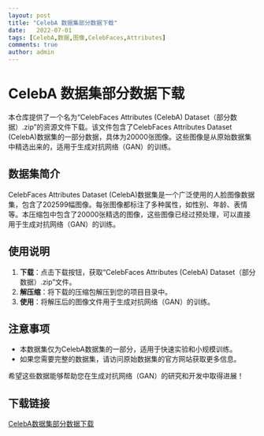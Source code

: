 ```yaml
---
layout: post
title: "CelebA 数据集部分数据下载"
date:   2022-07-01
tags: [CelebA,数据,图像,CelebFaces,Attributes]
comments: true
author: admin
---
```

# CelebA 数据集部分数据下载

本仓库提供了一个名为“CelebFaces Attributes (CelebA) Dataset（部分数据）.zip”的资源文件下载。该文件包含了CelebFaces Attributes Dataset (CelebA)数据集的一部分数据，具体为20000张图像。这些图像是从原始数据集中精选出来的，适用于生成对抗网络（GAN）的训练。

## 数据集简介

CelebFaces Attributes Dataset (CelebA)数据集是一个广泛使用的人脸图像数据集，包含了202599幅图像。每张图像都标注了多种属性，如性别、年龄、表情等。本压缩包中包含了20000张精选的图像，这些图像已经过预处理，可以直接用于生成对抗网络（GAN）的训练。

## 使用说明

1. **下载**：点击下载按钮，获取“CelebFaces Attributes (CelebA) Dataset（部分数据）.zip”文件。
2. **解压缩**：将下载的压缩包解压到您的项目目录中。
3. **使用**：将解压后的图像文件用于生成对抗网络（GAN）的训练。

## 注意事项

- 本数据集仅为CelebA数据集的一部分，适用于快速实验和小规模训练。
- 如果您需要完整的数据集，请访问原始数据集的官方网站获取更多信息。

希望这些数据能够帮助您在生成对抗网络（GAN）的研究和开发中取得进展！

## 下载链接

[CelebA数据集部分数据下载](https://pan.quark.cn/s/34f8eebedce4)